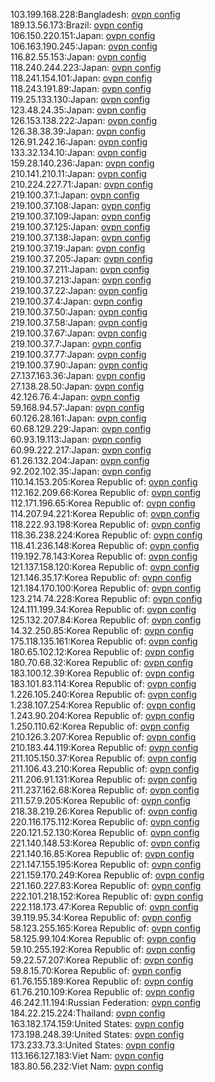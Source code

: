 103.199.168.228:Bangladesh: [ovpn config](vpn/103_199_168_228.ovpn)  
189.13.56.173:Brazil: [ovpn config](vpn/189_13_56_173.ovpn)  
106.150.220.151:Japan: [ovpn config](vpn/106_150_220_151.ovpn)  
106.163.190.245:Japan: [ovpn config](vpn/106_163_190_245.ovpn)  
116.82.55.153:Japan: [ovpn config](vpn/116_82_55_153.ovpn)  
118.240.244.223:Japan: [ovpn config](vpn/118_240_244_223.ovpn)  
118.241.154.101:Japan: [ovpn config](vpn/118_241_154_101.ovpn)  
118.243.191.89:Japan: [ovpn config](vpn/118_243_191_89.ovpn)  
119.25.133.130:Japan: [ovpn config](vpn/119_25_133_130.ovpn)  
123.48.24.35:Japan: [ovpn config](vpn/123_48_24_35.ovpn)  
126.153.138.222:Japan: [ovpn config](vpn/126_153_138_222.ovpn)  
126.38.38.39:Japan: [ovpn config](vpn/126_38_38_39.ovpn)  
126.91.242.16:Japan: [ovpn config](vpn/126_91_242_16.ovpn)  
133.32.134.10:Japan: [ovpn config](vpn/133_32_134_10.ovpn)  
159.28.140.236:Japan: [ovpn config](vpn/159_28_140_236.ovpn)  
210.141.210.11:Japan: [ovpn config](vpn/210_141_210_11.ovpn)  
210.224.227.71:Japan: [ovpn config](vpn/210_224_227_71.ovpn)  
219.100.37.1:Japan: [ovpn config](vpn/219_100_37_1.ovpn)  
219.100.37.108:Japan: [ovpn config](vpn/219_100_37_108.ovpn)  
219.100.37.109:Japan: [ovpn config](vpn/219_100_37_109.ovpn)  
219.100.37.125:Japan: [ovpn config](vpn/219_100_37_125.ovpn)  
219.100.37.138:Japan: [ovpn config](vpn/219_100_37_138.ovpn)  
219.100.37.19:Japan: [ovpn config](vpn/219_100_37_19.ovpn)  
219.100.37.205:Japan: [ovpn config](vpn/219_100_37_205.ovpn)  
219.100.37.211:Japan: [ovpn config](vpn/219_100_37_211.ovpn)  
219.100.37.213:Japan: [ovpn config](vpn/219_100_37_213.ovpn)  
219.100.37.22:Japan: [ovpn config](vpn/219_100_37_22.ovpn)  
219.100.37.4:Japan: [ovpn config](vpn/219_100_37_4.ovpn)  
219.100.37.50:Japan: [ovpn config](vpn/219_100_37_50.ovpn)  
219.100.37.58:Japan: [ovpn config](vpn/219_100_37_58.ovpn)  
219.100.37.67:Japan: [ovpn config](vpn/219_100_37_67.ovpn)  
219.100.37.7:Japan: [ovpn config](vpn/219_100_37_7.ovpn)  
219.100.37.77:Japan: [ovpn config](vpn/219_100_37_77.ovpn)  
219.100.37.90:Japan: [ovpn config](vpn/219_100_37_90.ovpn)  
27.137.163.36:Japan: [ovpn config](vpn/27_137_163_36.ovpn)  
27.138.28.50:Japan: [ovpn config](vpn/27_138_28_50.ovpn)  
42.126.76.4:Japan: [ovpn config](vpn/42_126_76_4.ovpn)  
59.168.94.57:Japan: [ovpn config](vpn/59_168_94_57.ovpn)  
60.126.28.161:Japan: [ovpn config](vpn/60_126_28_161.ovpn)  
60.68.129.229:Japan: [ovpn config](vpn/60_68_129_229.ovpn)  
60.93.19.113:Japan: [ovpn config](vpn/60_93_19_113.ovpn)  
60.99.222.217:Japan: [ovpn config](vpn/60_99_222_217.ovpn)  
61.26.132.204:Japan: [ovpn config](vpn/61_26_132_204.ovpn)  
92.202.102.35:Japan: [ovpn config](vpn/92_202_102_35.ovpn)  
110.14.153.205:Korea Republic of: [ovpn config](vpn/110_14_153_205.ovpn)  
112.162.209.66:Korea Republic of: [ovpn config](vpn/112_162_209_66.ovpn)  
112.171.196.65:Korea Republic of: [ovpn config](vpn/112_171_196_65.ovpn)  
114.207.94.221:Korea Republic of: [ovpn config](vpn/114_207_94_221.ovpn)  
118.222.93.198:Korea Republic of: [ovpn config](vpn/118_222_93_198.ovpn)  
118.36.238.224:Korea Republic of: [ovpn config](vpn/118_36_238_224.ovpn)  
118.41.236.148:Korea Republic of: [ovpn config](vpn/118_41_236_148.ovpn)  
119.192.78.143:Korea Republic of: [ovpn config](vpn/119_192_78_143.ovpn)  
121.137.158.120:Korea Republic of: [ovpn config](vpn/121_137_158_120.ovpn)  
121.146.35.17:Korea Republic of: [ovpn config](vpn/121_146_35_17.ovpn)  
121.184.170.100:Korea Republic of: [ovpn config](vpn/121_184_170_100.ovpn)  
123.214.74.228:Korea Republic of: [ovpn config](vpn/123_214_74_228.ovpn)  
124.111.199.34:Korea Republic of: [ovpn config](vpn/124_111_199_34.ovpn)  
125.132.207.84:Korea Republic of: [ovpn config](vpn/125_132_207_84.ovpn)  
14.32.250.85:Korea Republic of: [ovpn config](vpn/14_32_250_85.ovpn)  
175.118.135.161:Korea Republic of: [ovpn config](vpn/175_118_135_161.ovpn)  
180.65.102.12:Korea Republic of: [ovpn config](vpn/180_65_102_12.ovpn)  
180.70.68.32:Korea Republic of: [ovpn config](vpn/180_70_68_32.ovpn)  
183.100.12.39:Korea Republic of: [ovpn config](vpn/183_100_12_39.ovpn)  
183.101.83.114:Korea Republic of: [ovpn config](vpn/183_101_83_114.ovpn)  
1.226.105.240:Korea Republic of: [ovpn config](vpn/1_226_105_240.ovpn)  
1.238.107.254:Korea Republic of: [ovpn config](vpn/1_238_107_254.ovpn)  
1.243.90.204:Korea Republic of: [ovpn config](vpn/1_243_90_204.ovpn)  
1.250.110.62:Korea Republic of: [ovpn config](vpn/1_250_110_62.ovpn)  
210.126.3.207:Korea Republic of: [ovpn config](vpn/210_126_3_207.ovpn)  
210.183.44.119:Korea Republic of: [ovpn config](vpn/210_183_44_119.ovpn)  
211.105.150.37:Korea Republic of: [ovpn config](vpn/211_105_150_37.ovpn)  
211.106.43.210:Korea Republic of: [ovpn config](vpn/211_106_43_210.ovpn)  
211.206.91.131:Korea Republic of: [ovpn config](vpn/211_206_91_131.ovpn)  
211.237.162.68:Korea Republic of: [ovpn config](vpn/211_237_162_68.ovpn)  
211.57.9.205:Korea Republic of: [ovpn config](vpn/211_57_9_205.ovpn)  
218.38.219.26:Korea Republic of: [ovpn config](vpn/218_38_219_26.ovpn)  
220.116.175.112:Korea Republic of: [ovpn config](vpn/220_116_175_112.ovpn)  
220.121.52.130:Korea Republic of: [ovpn config](vpn/220_121_52_130.ovpn)  
221.140.148.53:Korea Republic of: [ovpn config](vpn/221_140_148_53.ovpn)  
221.140.16.85:Korea Republic of: [ovpn config](vpn/221_140_16_85.ovpn)  
221.147.155.195:Korea Republic of: [ovpn config](vpn/221_147_155_195.ovpn)  
221.159.170.249:Korea Republic of: [ovpn config](vpn/221_159_170_249.ovpn)  
221.160.227.83:Korea Republic of: [ovpn config](vpn/221_160_227_83.ovpn)  
222.101.218.152:Korea Republic of: [ovpn config](vpn/222_101_218_152.ovpn)  
222.118.173.47:Korea Republic of: [ovpn config](vpn/222_118_173_47.ovpn)  
39.119.95.34:Korea Republic of: [ovpn config](vpn/39_119_95_34.ovpn)  
58.123.255.165:Korea Republic of: [ovpn config](vpn/58_123_255_165.ovpn)  
58.125.99.104:Korea Republic of: [ovpn config](vpn/58_125_99_104.ovpn)  
59.10.255.192:Korea Republic of: [ovpn config](vpn/59_10_255_192.ovpn)  
59.22.57.207:Korea Republic of: [ovpn config](vpn/59_22_57_207.ovpn)  
59.8.15.70:Korea Republic of: [ovpn config](vpn/59_8_15_70.ovpn)  
61.76.155.189:Korea Republic of: [ovpn config](vpn/61_76_155_189.ovpn)  
61.76.210.109:Korea Republic of: [ovpn config](vpn/61_76_210_109.ovpn)  
46.242.11.194:Russian Federation: [ovpn config](vpn/46_242_11_194.ovpn)  
184.22.215.224:Thailand: [ovpn config](vpn/184_22_215_224.ovpn)  
163.182.174.159:United States: [ovpn config](vpn/163_182_174_159.ovpn)  
173.198.248.39:United States: [ovpn config](vpn/173_198_248_39.ovpn)  
173.233.73.3:United States: [ovpn config](vpn/173_233_73_3.ovpn)  
113.166.127.183:Viet Nam: [ovpn config](vpn/113_166_127_183.ovpn)  
183.80.56.232:Viet Nam: [ovpn config](vpn/183_80_56_232.ovpn)  
